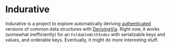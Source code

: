 # Indurative

Indurative is a project to explore automatically deriving [authenticated](https://www.cs.umd.edu/~mwh/papers/gpads.pdf) versions of common data structures with [DerivingVia](https://www.kosmikus.org/DerivingVia/deriving-via-paper.pdf). Right now, it works (somewhat inefficiently) for an `FoldableWithIndex` with serializable keys and values, and orderable keys. Eventually, it might do more interesting stuff.
